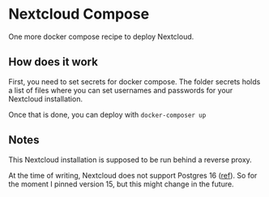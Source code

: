 # Nextcloud Compose

One more docker compose recipe to deploy Nextcloud.

## How does it work

First, you need to set secrets for docker compose. The folder secrets holds a list of files where you can set usernames and passwords for your Nextcloud installation.

Once that is done, you can deploy with `docker-composer up`

## Notes

This Nextcloud installation is supposed to be run behind a reverse proxy.

At the time of writing, Nextcloud does not support Postgres 16 ([ref](https://docs.nextcloud.com/server/25/admin_manual/installation/system_requirements.html)). So for the moment I pinned version 15, but this might change in the future. 


